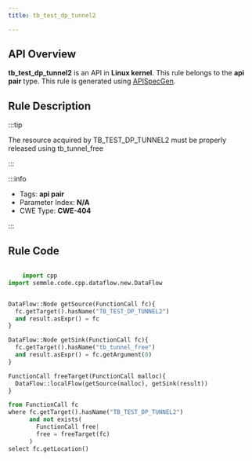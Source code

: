 ```yaml
---
title: tb_test_dp_tunnel2

---
```



## API Overview
**tb_test_dp_tunnel2** is an API in **Linux kernel**. This rule belongs to the **api pair** type. This rule is generated using [APISpecGen](../../tools/APISpecGen).
## Rule Description

:::tip

The resource acquired by TB_TEST_DP_TUNNEL2 must be properly released using tb_tunnel_free

:::

:::info

- Tags: **api pair**
- Parameter Index: **N/A**
- CWE Type: **CWE-404**

:::

## Rule Code
```python

    import cpp
import semmle.code.cpp.dataflow.new.DataFlow


DataFlow::Node getSource(FunctionCall fc){
  fc.getTarget().hasName("TB_TEST_DP_TUNNEL2")
  and result.asExpr() = fc
}

DataFlow::Node getSink(FunctionCall fc){
  fc.getTarget().hasName("tb_tunnel_free")
  and result.asExpr() = fc.getArgument(0)
}

FunctionCall freeTarget(FunctionCall malloc){
  DataFlow::localFlow(getSource(malloc), getSink(result))
}

from FunctionCall fc
where fc.getTarget().hasName("TB_TEST_DP_TUNNEL2")
      and not exists(
        FunctionCall free| 
        free = freeTarget(fc)
      )
select fc.getLocation()

    
```